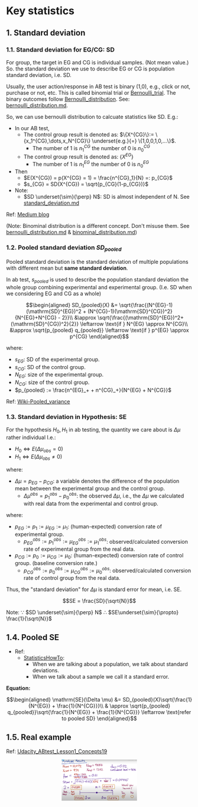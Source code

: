 # Key statistics

## 1. Standard deviation

### 1.1. Standard deviation for EG/CG: SD

For group, the target in EG and CG is individual samples. (Not mean value.) So. the standard deviation we use to describe EG or CG is population standard deviation, i.e. SD.

Usually, the user action/response in AB test is binary (1,0), e.g., click or not, purchase or not, etc. This is called binomial trial or [Bernoulli_trial](https://en.wikipedia.org/wiki/Bernoulli_trial). The binary outcomes follow [Bernoulli_distribution](https://en.wikipedia.org/wiki/Bernoulli_distribution). See: [bernoulli_distribution.md](../probability_distributions/bernoulli_distribution.md).

So, we can use bernoulli distribution to calcuate statistics like SD. E.g.:

- In our AB test, 
  - The control group result is denoted as: $\{X^{CG}\}:= \{x_1^{CG},\dots,x_N^{CG}\} \underset{e.g.}{=} \{1,0,0,1,0,...\}$. 
    - The number of 1 is $n^{CG}_1$ the number of 0 is  $n^{CG}_0$
  - The control group result is denoted as: $\{X^{EG}\}$
    - The number of 1 is $n^{EG}_1$ the number of 0 is  $n^{EG}_0$
- Then
  - $E(X^{CG}) = p(X^{CG} = 1) = \frac{n^{CG}_1}{N} =: p_{CG}$
  - $s_{CG} = SD(X^{CG}) = \sqrt{p_{CG}(1-p_{CG})}$
- Note:
  - $SD \underset{\sim}{\perp} N$: SD is almost independent of N. See [standard_deviation.md](../basic_concepts/standard_deviation.md)


<!-- The mean for bernoulli distribution is 
The SD for Bernoulli_distribution is  $\sigma = \sqrt{p(1-p)}$ where $p$ is the probability of result = 1 appears.

E.g. In AB test -->

Ref: [Medium blog](https://productcoalition.com/start-here-statistics-for-a-b-testing-5f5c7e02ce1e)

(Note: Binominal distribution is a different concept. Don't misuse them. See [bernoulli_distribution.md](../probability_distributions/bernoulli_distribution.md) & [binominal_distribution.md](../probability_distributions/binominal_distribution.md))


### 1.2. Pooled standard deviation $SD_{pooled}$

Pooled standard deviation is the standard deviation of multiple populations with different mean but **same standard deviation**. 

In ab test, $s_{pooled}$ is used to describe the population standard deviation the whole group combining experimental and experimental group. (I.e. SD when we considering EG and CG as a whole)

$$\begin{aligned}
      SD_{pooled}(X) &= \sqrt{\frac{(N^{EG}-1)(\mathrm{SD}^{EG})^2 + (N^{CG}-1)(\mathrm{SD}^{CG})^2}{N^{EG}+N^{CG} - 2}}\\
      &\approx \sqrt{\frac{(\mathrm{SD}^{EG})^2+(\mathrm{SD}^{CG})^2}{2}} \leftarrow \text{if } N^{EG} \approx N^{CG}\\
      &\approx \sqrt{p_{pooled} q_{pooled}} \leftarrow \text{if } p^{EG} \approx p^{CG}
    \end{aligned}$$

<!-- $$SD_{pooled} = \sqrt{\frac{(N_{EG}-1)s^2_{EG} + (N_{CG}-1)s^2_{CG}}{N_{EG}+N_{CG} - 2}} \approx \sqrt{ \frac{SD^2_1+SD^2_2}{2} }$$ -->
where:
- $s_{EG}$: SD of the experimental group.
- $s_{CG}$: SD of the control group.
- $N_{EG}$: size of the experimental group.
- $N_{CG}$: size of the control group.
- $p_{pooled} := \frac{n^{EG}_+ + n^{CG}_+}{N^{EG} + N^{CG}}$

Ref: [Wiki-Pooled_variance](https://en.wikipedia.org/wiki/Pooled_variance)



### 1.3. Standard deviation in Hypothesis: SE

For the hypothesis $H_0, H_1$ in ab testing, the quantity we care about is $\Delta \mu$ rather individual I.e.:

- $H_0 \Leftrightarrow E(\Delta\mu_{obs} = 0)$
- $H_1 \Leftrightarrow E(\Delta\mu_{obs} \not = 0)$

where:
- $\Delta \mu = p_{EG} - p_{CG}$: a variable denotes the difference of the population mean between the experimental group and the control group.
  - $\Delta \mu^{obs}= p^{obs}_1 - p^{obs}_0$: the observed $\Delta \mu$, i.e., the $\Delta \mu$ we calculated with real data from the experimental and control group.

where: 

- $p_{EG}:=p_{1}:=\mu_{EG}:=\mu_{1}$: (human-expected) conversion rate of experimental group.
  - $p^{obs}_{EG}:=p^{obs}_{1}:=\mu^{obs}_{EG}:=\mu^{obs}_{1}$: observed/calculated conversion rate of experimental group from the real data.
- $p_{CG}:=p_{0}:=\mu_{CG}:=\mu_{0}$: (human-expected) conversion rate of control group. (baseline conversion rate.)
  - $p^{obs}_{CG}:=p^{obs}_{0}:=\mu^{obs}_{CG}:=\mu^{obs}_{0}$: observed/calculated conversion rate of control group from the real data.

Thus, the "standard deviation" for $\Delta \mu$ is standard error for mean, i.e. SE.

$$SE = \frac{SD}{\sqrt{N}}$$

Note: $\because$ $SD \underset{\sim}{\perp} N$ $\therefore$ $SE\underset{\sim}{\propto} \frac{1}{\sqrt{N}}$


## 1.4. Pooled SE

- Ref: 
  - [StatisticsHowTo](https://www.statisticshowto.com/find-pooled-sample-standard-error/): 
    - When we are talking about a population, we talk about standard deviations.
    - When we talk about a sample we call it a standard error.

**Equation:**

$$\begin{aligned}
  \mathrm{SE}(\Delta \mu) &= SD_{pooled}(X)\sqrt{\frac{1}{N^{EG}} + \frac{1}{N^{CG}}}\\
  & \approx \sqrt{p_{pooled} q_{pooled}}\sqrt{\frac{1}{N^{EG}} + \frac{1}{N^{CG}}} \leftarrow \text{refer to pooled SD}
\end{aligned}$$


## 1.5. Real example

Ref: [Udacity_ABtest_Lesson1_Concepts19](https://classroom.udacity.com/courses/ud257/lessons/4018018619/concepts/40043987020923)

<div  align="center"><img src=./result_analysis_asset/confidence_interval_calculation.png style = "zoom:20%"></div>